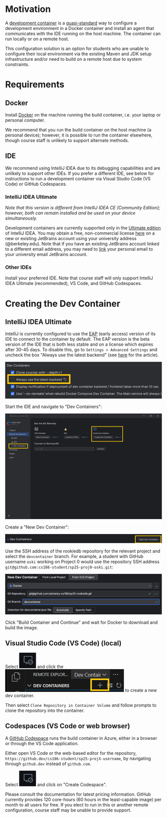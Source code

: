 # Motivation

A [development container](https://containers.dev/) is a [quasi-standard](https://github.com/devcontainers/spec) way to configure a development environment in a Docker container and install an agent that communicates with the IDE running on the host machine. The container can run locally or on a remote host.

This configuration solution is an option for students who are unable to configure their local environment via the existing Maven and JDK setup infrastructure and/or need to build on a remote host due to system constraints.

# Requirements

## Docker

Install [Docker](https://www.docker.com/) on the machine running the build container, i.e. your laptop or personal computer.

We recommend that you run the build container on the host machine (a personal device); however, it is possible to run the container elsewhere, though course staff is unlikely to support alternate methods. 
  
## IDE

We recommend using IntelliJ IDEA due to its debugging capabilities and are unlikely to support other IDEs. If you prefer a different IDE, see below for instructions to run a development container via Visual Studio Code (VS Code) or GitHub Codespaces.

### IntelliJ IDEA Ultimate

_Note that this version is different from IntelliJ IDEA CE (Community Edition); however, both can remain installed and be used on your device simultaneously._

Development containers are currently supported only in the [Ultimate edition](https://www.jetbrains.com/idea/) of IntelliJ IDEA. You may obtain a free, non-commercial license [here](https://www.jetbrains.com/community/education/#students) on a new or existing JetBrains account using your university address (@berkeley.edu). Note that if you have an existing JetBrains account linked to a different email address, you may need to [link](https://sales.jetbrains.com/hc/en-gb/articles/7654171906706-Linking-multiple-email-addresses-to-your-JetBrains-Account) your personal email to your university email JetBrains account.

### Other IDEs

Install your preferred IDE. Note that course staff will only support IntelliJ IDEA Ultimate (recommended), VS Code, and GitHub Codespaces.

# Creating the Dev Container

## IntelliJ IDEA Ultimate

IntelliJ is currently configured to use the [EAP](https://www.jetbrains.com/idea/nextversion/) (early access) version of its IDE to connect to the container by default. The EAP version is the beta version of the IDE that is both less stable and on a license which expires after 30-45 days. To disable this, go to `Settings > Advanced Settings` and uncheck the box "Always use the latest backend" (see [here](https://youtrack.jetbrains.com/articles/SUPPORT-A-551) for the article).

![Screenshot - Uncheck "Always use the latest backend.".png](../images/dc-0.png)

Start the IDE and navigate to "Dev Containers":

![Screenshot - Select Dev Containers](../images/dc-1.png)

Create a "New Dev Container":

![Screenshot - Select New Dev Container](../images/dc-2.png)

Use the SSH address of the rookiedb repository for the relevant project and select the `devcontainer` branch. For example, a student with GitHub username `oski` working on Project 0 would use the repository SSH address `git@github.com:cs186-student/sp25-proj0-oski.git`:

![Screenshot - Add Repository and Branch information](../images/dc-3.png)

Click "Build Container and Continue" and wait for Docker to download and build the image.

## Visual Studio Code (VS Code) (local)

Select ![Remote Explorer](../images/dc-4.png) and click the ![plus icon](../images/dc-5.png) to create a new dev container.

Then select `Clone Repository in Container Volume` and follow prompts to clone the repository into the container.

## Codespaces (VS Code or web browser)

A [GitHub Codespace](https://github.com/features/codespaces) runs the build container in Azure, either in a browser or through the VS Code application.

Either open VS Code or the web-based editor for the repository, `https://github.dev/cs186-student/sp25-projX-username`, by navigating through `github.dev` instead of `github.com`.

Select ![Remote Explorer](../images/dc-4.png) and click on "Create Codespace".

Please consult the documentation for latest pricing information. GitHub currently provides 120 core-hours (60 hours in the least-capable image) per month to all users for free. If you elect to run in this or another remote configuration, course staff may be unable to provide support.